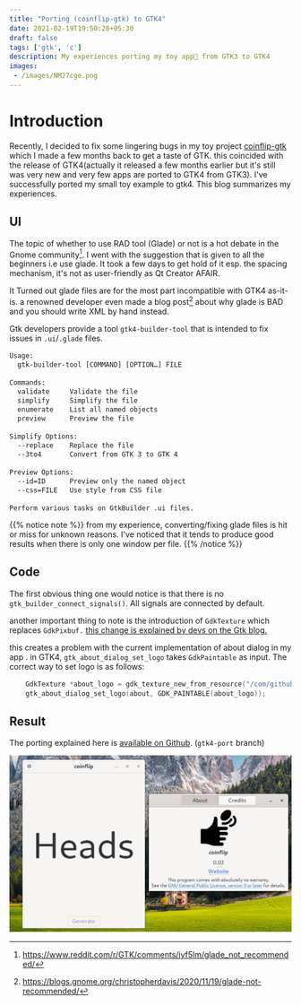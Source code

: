 ```yaml
---
title: "Porting (coinflip-gtk) to GTK4"
date: 2021-02-19T19:50:28+05:30
draft: false
tags: ['gtk', 'c']
description: My experiences porting my toy app🧸 from GTK3 to GTK4
images:
 - /images/NMJ7cge.png
---
```


# Introduction

Recently, I decided to fix some lingering bugs in my toy project [coinflip-gtk](https://github.com/jkotra/coinflip-gtk) which I made a few months back to get a taste of GTK. this coincided with the release of GTK4(actually it released a few months earlier but it's still was very new and very few apps are ported to GTK4 from GTK3). I've successfully ported my small toy example to gtk4. This blog summarizes my experiences.

## UI

The topic of whether to use RAD tool (Glade) or not is a hot debate in the Gnome community[^1]. I went with the suggestion that is given to all the beginners i.e use glade. It took a few days to get hold of it esp. the spacing mechanism, it's not as user-friendly as Qt Creator AFAIR.

It Turned out glade files are for the most part incompatible with GTK4 as-it-is. a renowned developer even made a blog post[^2] about why glade is BAD and you should write XML by hand instead.

Gtk developers provide a tool `gtk4-builder-tool` that is intended to fix issues in `.ui`/`.glade` files.

```
Usage:
  gtk-builder-tool [COMMAND] [OPTION…] FILE

Commands:
  validate     Validate the file
  simplify     Simplify the file
  enumerate    List all named objects
  preview      Preview the file

Simplify Options:
  --replace    Replace the file
  --3to4       Convert from GTK 3 to GTK 4

Preview Options:
  --id=ID      Preview only the named object
  --css=FILE   Use style from CSS file

Perform various tasks on GtkBuilder .ui files.
```

{{% notice note %}}
from my experience, converting/fixing glade files is hit or miss for unknown reasons. I've noticed that it tends to produce good results when there is only one window per file.
{{% /notice %}}

## Code

The first obvious thing one would notice is that there is no `gtk_builder_connect_signals()`. All signals are connected by default.

another important thing to note is the introduction of `GdkTexture` which replaces `GdkPixbuf.` [this change is explained by devs on the Gtk blog.](https://blog.gtk.org/2018/03/16/textures-and-paintables/)

this creates a problem with the current implementation of about dialog in my app . in GTK4, `gtk_about_dialog_set_logo` takes `GdkPaintable` as input. The correct way to set logo is as follows:

```c
    GdkTexture *about_logo = gdk_texture_new_from_resource("/com/github/jkotra/coinflip/images/com.github.jkotra.coinflip.svg");
    gtk_about_dialog_set_logo(about, GDK_PAINTABLE(about_logo));
```


## Result

The porting explained here is [available on Github](https://github.com/jkotra/coinflip-gtk). (`gtk4-port` branch)

![](/images/NMJ7cge.png)

[^1]: https://www.reddit.com/r/GTK/comments/jyf5lm/glade_not_recommended/
[^2]: https://blogs.gnome.org/christopherdavis/2020/11/19/glade-not-recommended/
